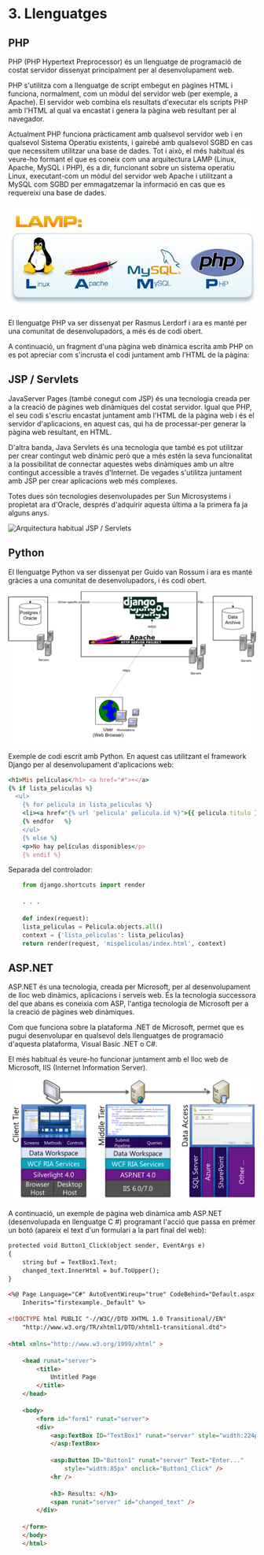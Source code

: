 # 3. Llenguatges 

## PHP 

PHP (PHP Hypertext Preprocessor) és un llenguatge de programació de
costat servidor dissenyat principalment per al desenvolupament web.

PHP s'utilitza com a llenguatge de script embegut en pàgines HTML i
funciona, normalment, com un mòdul del servidor web (per exemple, a
Apache). El servidor web combina els resultats d'executar els scripts
PHP amb l'HTML al qual va encastat i genera la pàgina web resultant per
al navegador.

Actualment PHP funciona pràcticament amb qualsevol servidor web i en
qualsevol Sistema Operatiu existents, i gairebé amb qualsevol SGBD en
cas que necessitem utilitzar una base de dades. Tot i això, el més
habitual és veure-ho formant el que es coneix com una arquitectura LAMP
(Linux, Apache, MySQL i PHP), és a dir, funcionant sobre un sistema
operatiu Linux, executant-com un mòdul del servidor web Apache i
utilitzant a MySQL com SGBD per emmagatzemar la informació en cas que es
requereixi una base de dades.

![**Arquitectura LAMP Arquitectura LAMP**](assets/lamp.jpg)

El llenguatge PHP va ser dissenyat per Rasmus Lerdorf i ara es manté per
una comunitat de desenvolupadors, a més és de codi obert.

A continuació, un fragment d'una pàgina web dinàmica escrita amb PHP on
es pot apreciar com s'incrusta el codi juntament amb l'HTML de la
pàgina:

## JSP / Servlets

JavaServer Pages (també conegut com JSP) és una tecnologia creada per a
la creació de pàgines web dinàmiques del costat servidor. Igual que PHP,
el seu codi s'escriu encastat juntament amb l'HTML de la pàgina web i
és el servidor d'aplicacions, en aquest cas, qui ha de processar-per
generar la pàgina web resultant, en HTML.

D'altra banda, Java Servlets és una tecnologia que també es pot
utilitzar per crear contingut web dinàmic però que a més estén la seva
funcionalitat a la possibilitat de connectar aquestes webs dinàmiques
amb un altre contingut accessible a través d'Internet. De vegades
s'utilitza juntament amb JSP per crear aplicacions web més complexes.

Totes dues són tecnologies desenvolupades per Sun Microsystems i
propietat ara d'Oracle, després d'adquirir aquesta última a la primera
fa ja alguns anys.

![**Arquitectura habitual JSP /
Servlets**](assets/jsp.gif "Arquitectura habitual JSP / Servlets")

## Python

El llenguatge Python va ser dissenyat per Guido van Rossum i ara es
manté gràcies a una comunitat de desenvolupadors, i és codi obert.

![Python](assets/django_apache.png)

Exemple de codi escrit amb Python. En aquest cas utilitzant el framework
Django per al desenvolupament d'aplicacions web:


```ruby
<h1>Mis películas</h1> <a href="#">+</a>
{% if lista_peliculas %}
  <ul>
    {% for pelicula in lista_peliculas %}
    <li><a href="{% url 'pelicula' pelicula.id %}">{{ pelicula.titulo }}</a></li>
    {% endfor   %}
    </ul>
    {% else %}
    <p>No hay películas disponibles</p>
    {% endif %}
```

Separada del controlador:

```python
    from django.shortcuts import render

    . . .

    def index(request):
    lista_peliculas = Pelicula.objects.all()
    context = {'lista_peliculas': lista_peliculas}
    return render(request, 'mispeliculas/index.html', context)

```


## ASP.NET 

ASP.NET és una tecnologia, creada per Microsoft, per al desenvolupament
de lloc web dinàmics, aplicacions i serveis web. És la tecnologia
successora del que abans es coneixia com ASP, l'antiga tecnologia de
Microsoft per a la creació de pàgines web dinàmiques.

Com que funciona sobre la plataforma .NET de Microsoft, permet que es
pugui desenvolupar en qualsevol dels llenguatges de programació
d'aquesta plataforma, Visual Basic .NET o C\#.

El més habitual és veure-ho funcionar juntament amb el lloc web de
Microsoft, IIS (Internet Information Server).

![ASP.NET](assets/asp_iis.png)

A continuació, un exemple de pàgina web dinàmica amb ASP.NET
(desenvolupada en llenguatge C \#) programant l'acció que passa en
prémer un botó (apareix el text d'un formulari a la part final del
web):

```asp
protected void Button1_Click(object sender, EventArgs e)
{
    string buf = TextBox1.Text;
    changed_text.InnerHtml = buf.ToUpper();
}
```

```html
<%@ Page Language="C#" AutoEventWireup="true" CodeBehind="Default.aspx.cs"
    Inherits="firstexample._Default" %>

<!DOCTYPE html PUBLIC "-//W3C//DTD XHTML 1.0 Transitional//EN" 
    "http://www.w3.org/TR/xhtml1/DTD/xhtml1-transitional.dtd">

<html xmlns="http://www.w3.org/1999/xhtml" >

    <head runat="server">
        <title>
            Untitled Page
        </title>
    </head>

    <body>
        <form id="form1" runat="server">
        <div>
            <asp:TextBox ID="TextBox1" runat="server" style="width:224px">
            </asp:TextBox>
        
            <asp:Button ID="Button1" runat="server" Text="Enter..." 
                style="width:85px" onclick="Button1_Click" />
            <hr />

            <h3> Results: </h3>
            <span runat="server" id="changed_text" />
        </div>

    </form>
    </body>
    </html>
```

